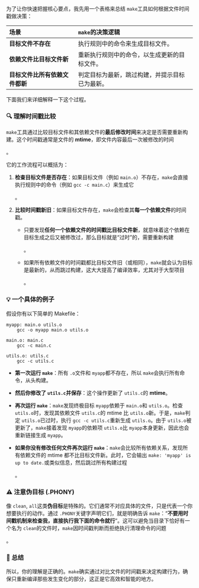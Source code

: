 为了让你快速把握核心要点，我先用一个表格来总结 `make`工具如何根据文件时间戳做决策：

| 场景                           | `make`的决策逻辑                               |
| :----------------------------- | :--------------------------------------------- |
| **目标文件不存在**             | 执行规则中的命令来生成目标文件。               |
| **依赖文件比目标文件新**       | 重新执行规则中的命令，以生成更新的目标文件。   |
| **目标文件比所有依赖文件都新** | 判定目标为最新，跳过构建，并提示目标已为最新。 |

下面我们来详细解释一下这个过程。

### 🔍 理解时间戳比较

`make`工具通过比较目标文件和其依赖文件的**最后修改时间**来决定是否需要重新构建。这个时间戳通常是文件的 **mtime**，即文件内容最后一次被修改的时间

。

它的工作流程可以概括为：

1. **检查目标文件是否存在**：如果目标文件（例如 `main.o`）不存在，`make`会直接执行规则中的命令（例如 `gcc -c main.c`）来生成它

   。

2. **比较时间戳新旧**：如果目标文件存在，`make`会检查其**每一个依赖文件**的时间戳。

   - 只要发现**任何一个依赖文件的时间戳比目标文件新**，就意味着这个依赖在目标生成之后又被修改过，那么目标就是“过时”的，需要重新构建

     。

   - 如果所有依赖文件的时间戳都比目标文件旧（或相同），`make`就会认为目标是最新的，从而跳过构建，这大大提高了编译效率，尤其对于大型项目

     。

### 💡 一个具体的例子

假设你有以下简单的 Makefile：

```
myapp: main.o utils.o
    gcc -o myapp main.o utils.o

main.o: main.c
    gcc -c main.c

utils.o: utils.c
    gcc -c utils.c
```

- **第一次运行 `make`**：所有 `.o`文件和 `myapp`都不存在，所以 `make`会执行所有命令，从头构建。

- **然后你修改了 `utils.c`并保存**：这个操作更新了 `utils.c`的 **mtime**。

- **再次运行 `make`**：`make`发现终极目标 `myapp`依赖于 `main.o`和 `utils.o`。检查 `utils.o`时，发现其依赖文件 `utils.c`的 mtime 比 `utils.o`新。于是，`make`判定 `utils.o`已过时，执行 `gcc -c utils.c`重新生成 `utils.o`。由于 `utils.o`被更新了，`make`接着发现 `myapp`的依赖项 `utils.o`比 `myapp`本身更新，因此也会重新链接生成 `myapp`。

- **如果你没有修改任何文件再次运行 `make`**：`make`会比较所有依赖关系，发现所有依赖文件的 mtime 都不比目标文件新。此时，它会输出 `make: 'myapp' is up to date.`或类似信息，然后跳过所有构建过程

  。

### ⚠️ 注意伪目标 (.PHONY)

像 `clean`, `all`这类**伪目标**是特殊的。它们通常不对应具体的文件，只是代表一个你想要执行的动作。通过 `.PHONY`关键字声明它们，就是明确告诉 `make`：“**不要用时间戳机制来检查我，直接执行我下面的命令就行**”。这可以避免当目录下恰好有一个名为 `clean`的文件时，`make`因时间戳判断而拒绝执行清理命令的问题

。

### 💎 总结

所以，你的理解是正确的。`make`确实通过对比文件的时间戳来决定构建行为，确保只重新编译那些发生变化的部分，这正是它高效和智能的地方。